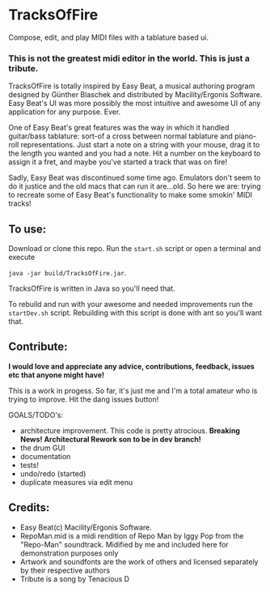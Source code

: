 # TracksOfFire

Compose, edit, and play MIDI files with a tablature based ui.


### This is not the greatest midi editor in the world. This is just a tribute.

TracksOfFire is totally inspired by Easy Beat, a musical authoring program designed by Günther Blaschek and distributed by Macility/Ergonis Software. Easy Beat's UI was more possibly the most intuitive and awesome UI of any application for any purpose. Ever.

One of Easy Beat's great features was the way in which it handled guitar/bass tablature:  sort-of a cross between normal tablature and piano-roll representations. Just start a note on a string with your mouse, drag it to the length you wanted and you had a note. Hit a number on the keyboard to assign it a fret, and maybe you've started a track that was on fire!

Sadly, Easy Beat was discontinued some time ago. Emulators don't seem to do it justice and the old macs that can run it are...old. So here we are: trying to recreate some of Easy Beat's functionality to make some smokin' MIDI tracks!

## To use:
Download or clone this repo. Run the `start.sh` script or open a terminal and execute

`java -jar build/TracksOfFire.jar`.

TracksOfFire is written in Java so you'll need that.

To rebuild and run with your awesome and needed improvements run the `startDev.sh` script. Rebuilding with this script is done with ant so you'll want that.

## Contribute:
**I would love and appreciate any advice, contributions, feedback, issues etc that anyone might have!**

This is a work in progess. So far, it's just me and I'm a total amateur who is trying to improve. Hit the dang issues button!

GOALS/TODO's:
- architecture improvement. This code is pretty atrocious. **Breaking News! Architectural Rework son to be in dev branch!**
- the drum GUI
- documentation
- tests!
- undo/redo (started)
- duplicate measures via edit menu

## Credits:
- Easy Beat(c) Macility/Ergonis Software.
- RepoMan.mid is a midi rendition of Repo Man by Iggy Pop from the "Repo-Man" soundtrack. Midified by me and included here for demonstration purposes only
- Artwork and soundfonts are the work of others and licensed separately by their respective authors
- Tribute is a song by Tenacious D
